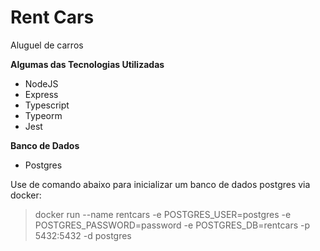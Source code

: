 # Rent Cars
Aluguel de carros

**Algumas das Tecnologias Utilizadas**
- NodeJS
- Express
- Typescript
- Typeorm
- Jest

**Banco de Dados**
- Postgres

Use de comando abaixo para inicializar um banco de dados postgres via docker:
> docker run --name rentcars -e POSTGRES_USER=postgres -e POSTGRES_PASSWORD=password -e POSTGRES_DB=rentcars -p 5432:5432 -d postgres
